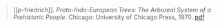 > [[p-friedrich]]. *Proto-Indo-European Trees: The Arboreal System of a Prehistoric People*. Chicago: University of Chicago Press, 1970. [pdf](a/p-friedrich1970.pdf)